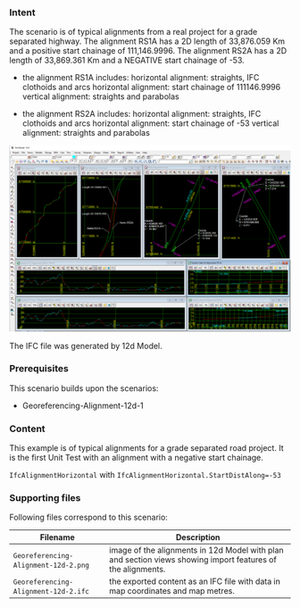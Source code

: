 
### Intent

The scenario is of typical alignments from a real project for a grade separated highway.
The alignment RS1A has a 2D length of 33,876.059 Km and a positive start chainage of 111,146.9996. 
The alignment RS2A has a 2D length of 33,869.361 Km and a NEGATIVE start chainage of -53. 

- the alignment RS1A includes:
     horizontal alignment: straights, IFC clothoids and arcs
	 horizontal alignment: start chainage of 111146.9996
     vertical alignment:   straights and parabolas

- the alignment RS2A includes:
     horizontal alignment: straights, IFC clothoids and arcs
	 horizontal alignment: start chainage of -53
     vertical alignment:   straights and parabolas

![georeferalign12d2](../Georeferencing-Alignment-12d-2/Georeferencing-Alignment-12d-2.png  "Typical Grade Separated Alignments for a Road Project") 

The IFC file was generated by 12d Model. 

### Prerequisites

This scenario builds upon the scenarios:

- Georeferencing-Alignment-12d-1
 
### Content

This example is of typical alignments for a grade separated road project.
It is the first Unit Test with an alignment with a negative start chainage.

 `IfcAlignmentHorizontal` with `IfcAlignmentHorizontal.StartDistAlong=-53`

### Supporting files

Following files correspond to this scenario:

| Filename                     | Description                                                                                |
|------------------------------------------------|---------------------------------------------------------------------------------------|
| `Georeferencing-Alignment-12d-2.png`           | image of the alignments in 12d Model with plan and section views showing import features of the alignments. |
| `Georeferencing-Alignment-12d-2.ifc`         | the exported content as an IFC file with data in map coordinates and map metres.              |



